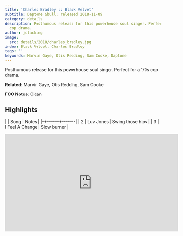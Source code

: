 ```yaml
---
title: 'Charles Bradley :: Black Velvet'
subtitle: Daptone &bull; released 2018-11-09
category: details
description: Posthumous release for this powerhouse soul singer. Perfect for a ‘70s
  cop drama.
author: jclacking
image:
  src: details/2018/charles_bradley.jpg
index: Black Velvet, Charles Bradley
tags: ''
keywords: Marvin Gaye, Otis Redding, Sam Cooke, Daptone
---
```

Posthumous release for this powerhouse soul singer. Perfect for a ‘70s cop drama.<!--more-->

**Related**: Marvin Gaye, Otis Redding, Sam Cooke

**FCC Notes**: Clean

## Highlights

| | Song | Notes |
|-+------+-------|
| 2 | Luv Jones | Swing those hips |
| 3 | I Feel A Change | Slow burner |

<div class="tlo-detail-video"><iframe width="560" height="315" src="https://www.youtube.com/embed/Cx8qITIIRiU" frameborder="0" allow="autoplay; encrypted-media" allowfullscreen></iframe></div>

